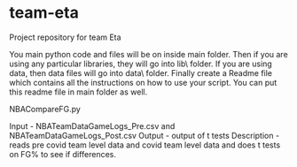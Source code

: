 # team-eta
Project repository for team Eta

You main python code and files will be on inside 
main folder. Then if you are using any particular libraries, 
they will go into lib\ folder. If you are using data, then data 
files will go into data\ folder. Finally create a Readme file 
which contains all the instructions on how to use your script. You can put this readme file in main folder as well.


NBACompareFG.py 

Input - NBATeamDataGameLogs_Pre.csv and NBATeamDataGameLogs_Post.csv
Output - output of t tests
Description - reads pre covid team level data and covid team level data and does 
t tests on FG% to see if differences.